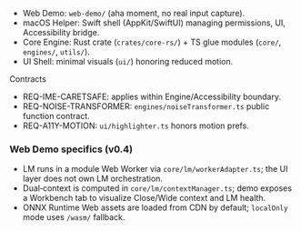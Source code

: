 <!--══════════════════════════════════════════════════
  ╔══════════════════════════════════════════════════════╗
  ║  ░  C 2   —   C O N T A I N E R S  ░░░░░░░░░░░░░░░░░  ║
  ║                                                      ║
  ║                                                      ║
  ║                                                      ║
  ║                                                      ║
  ║           ╌╌  P L A C E H O L D E R  ╌╌              ║
  ║                                                      ║
  ║                                                      ║
  ║                                                      ║
  ║                                                      ║
  ╚══════════════════════════════════════════════════════╝
    • WHAT ▸ High-level deployable containers
    • WHY  ▸ Clarify boundaries & contracts
    • HOW  ▸ Reference PRD REQs and modules
-->

- Web Demo: `web-demo/` (aha moment, no real input capture).
- macOS Helper: Swift shell (AppKit/SwiftUI) managing permissions, UI,
  Accessibility bridge.
- Core Engine: Rust crate (`crates/core-rs/`) + TS glue modules
  (`core/`, `engines/`, `utils/`).
- UI Shell: minimal visuals (`ui/`) honoring reduced motion.

Contracts

- REQ-IME-CARETSAFE: applies within Engine/Accessibility boundary.
- REQ-NOISE-TRANSFORMER: `engines/noiseTransformer.ts` public function contract.
- REQ-A11Y-MOTION: `ui/highlighter.ts` honors motion prefs.

### Web Demo specifics (v0.4)

- LM runs in a module Web Worker via `core/lm/workerAdapter.ts`; the UI layer does not own LM orchestration.
- Dual‑context is computed in `core/lm/contextManager.ts`; demo exposes a Workbench tab to visualize Close/Wide context and LM health.
- ONNX Runtime Web assets are loaded from CDN by default; `localOnly` mode uses `/wasm/` fallback.
